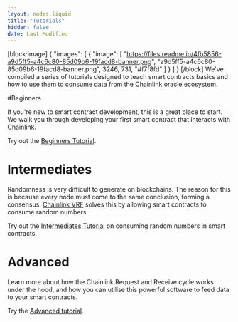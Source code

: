 ```yaml
---
layout: nodes.liquid
title: "Tutorials"
hidden: false
date: Last Modified
---
```



[block:image]
{
  "images": [
    {
      "image": [
        "https://files.readme.io/4fb5856-a9d5ff5-a4c6c80-85d09b6-19facd8-banner.png",
        "a9d5ff5-a4c6c80-85d09b6-19facd8-banner.png",
        3246,
        731,
        "#f7f8fd"
      ]
    }
  ]
}
[/block]
We've compiled a series of tutorials designed to teach smart contracts basics and how to use them to consume data from the Chainlink oracle ecosystem. 

#Beginners

If you're new to smart contract development, this is a great place to start. We walk you through developing your first smart contract that interacts with Chainlink.

Try out the [Beginners Tutorial](doc:beginners-tutorial).

# Intermediates

Randomness is very difficult to generate on blockchains. The reason for this is because every node must come to the same conclusion, forming a consensus. [Chainlink VRF](doc:chainlink-vrf) solves this by allowing smart contracts to consume random numbers.

Try out the [Intermediates Tutorial](doc:intermediates-tutorial) on consuming random numbers in smart contracts.

# Advanced

Learn more about how the Chainlink Request and Receive cycle works under the hood, and how you can utilise this powerful software to feed data to your smart contracts.

Try the [Advanced tutorial](doc:advanced-tutorial).